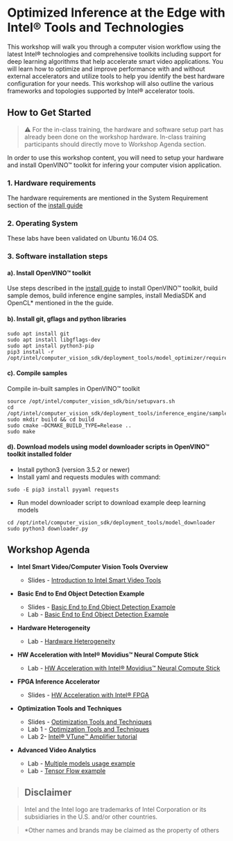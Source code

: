 # Optimized Inference at the Edge with Intel® Tools and Technologies 
This workshop will walk you through a computer vision workflow using the latest Intel® technologies and comprehensive toolkits including support for deep learning algorithms that help accelerate smart video applications. You will learn how to optimize and improve performance with and without external accelerators and utilize tools to help you identify the best hardware configuration for your needs. This workshop will also outline the various frameworks and topologies supported by Intel® accelerator tools. 

## How to Get Started
   
> :warning: For the in-class training, the hardware and software setup part has already been done on the workshop hardware. In-class training participants should directly move to Workshop Agenda section. 

In order to use this workshop content, you will need to setup your hardware and install OpenVINO™ toolkit for infering your computer vision application.  
### 1. Hardware requirements
The hardware requirements are mentioned in the System Requirement section of the [install guide](https://software.intel.com/en-us/articles/OpenVINO-Install-Linux)

### 2. Operating System
These labs have been validated on Ubuntu 16.04 OS. 

### 3. Software installation steps
#### a). Install OpenVINO™ toolkit 
Use steps described in the [install guide](https://software.intel.com/en-us/articles/OpenVINO-Install-Linux)
to install OpenVINO™ toolkit, build sample demos, build inference engine samples, install MediaSDK and OpenCL* mentioned in the the guide. 

#### b). Install git, gflags and python libraries
	sudo apt install git
	sudo apt install libgflags-dev
	sudo apt install python3-pip
    pip3 install -r /opt/intel/computer_vision_sdk/deployment_tools/model_optimizer/requirements_caffe.txt

#### c). Compile samples
Compile in-built samples in OpenVINO™ toolkit 

	source /opt/intel/computer_vision_sdk/bin/setupvars.sh
	cd /opt/intel/computer_vision_sdk/deployment_tools/inference_engine/samples/
	sudo mkdir build && cd build
	sudo cmake –DCMAKE_BUILD_TYPE=Release ..
	sudo make  

#### d). Download models using model downloader scripts in OpenVINO™ toolkit installed folder
   - Install python3 (version 3.5.2 or newer) 
   - Install yaml and requests modules with command:

	sudo -E pip3 install pyyaml requests
   
   - Run model downloader script to download example deep learning models
  		
	cd /opt/intel/computer_vision_sdk/deployment_tools/model_downloader
	sudo python3 downloader.py
		
		
## Workshop Agenda
* **Intel Smart Video/Computer Vision Tools Overview**
  - Slides - [Introduction to Intel Smart Video Tools](./presentations/01-Introduction-to-Intel-Smart-Video-Tools.pdf)

* **Basic End to End Object Detection Example**
  - Slides - [Basic End to End Object Detection Example](./presentations/02-Basic-End-to-End-Object-Detection-Example.pdf)
  - Lab - [Basic End to End Object Detection Example](./object-detection/README.md)

* **Hardware Heterogeneity**
  - Lab - [Hardware Heterogeneity](./hardware-heterogeneity/README.md)

* **HW Acceleration with Intel® Movidius™ Neural Compute Stick**
  - Lab - [HW Acceleration with Intel® Movidius™ Neural Compute Stick](./HW-Acceleration-with-Movidious-NCS/README.md) 
  
* **FPGA Inference Accelerator**
  - Slides - [HW Acceleration with Intel® FPGA](./presentations/04-HW-Acceleration-with-FPGA.pdf)

* **Optimization Tools and Techniques** 
  - Slides - [Optimization Tools and Techniques](/presentations/04_05_Optimization_and_advanced_analytics.pdf)
  - Lab 1 - [Optimization Tools and Techniques](./optimization-tools-and-techniques/README.md)
  - Lab 2- [Intel® VTune™ Amplifier tutorial](./optimization-tools-and-techniques/README_VTune.md)
  
* **Advanced Video Analytics**
  - Lab - [Multiple models usage example](./advanced-video-analytics/multiple_models.md)
  - Lab - [Tensor Flow example](./advanced-video-analytics/tensor_flow.md)
  
> ## Disclaimer

> Intel and the Intel logo are trademarks of Intel Corporation or its subsidiaries in the U.S. and/or other countries. 
 
> *Other names and brands may be claimed as the property of others
